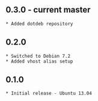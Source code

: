 ## 0.3.0 - current master
    * Added dotdeb repository

## 0.2.0
    * Switched to Debian 7.2
    * Added vhost alias setup

## 0.1.0
    * Initial release - Ubuntu 13.04